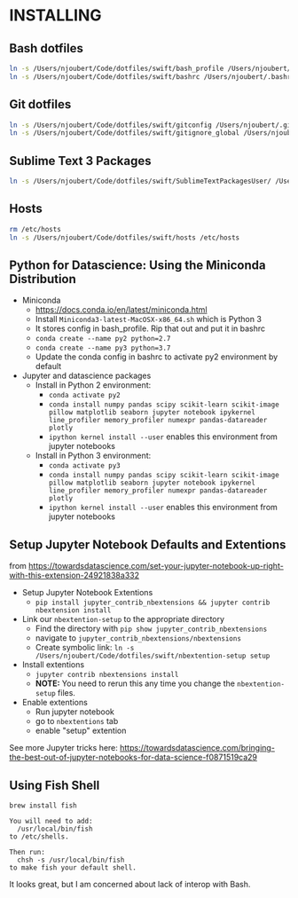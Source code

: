 # INSTALLING


## Bash dotfiles

```bash
ln -s /Users/njoubert/Code/dotfiles/swift/bash_profile /Users/njoubert/.bash_profile
ln -s /Users/njoubert/Code/dotfiles/swift/bashrc /Users/njoubert/.bashrc
```

## Git dotfiles

```bash
ln -s /Users/njoubert/Code/dotfiles/swift/gitconfig /Users/njoubert/.gitconfig
ln -s /Users/njoubert/Code/dotfiles/swift/gitignore_global /Users/njoubert/.gitignore_global
```

## Sublime Text 3 Packages

```bash
ln -s /Users/njoubert/Code/dotfiles/swift/SublimeTextPackagesUser/ /Users/njoubert/Library/Application\ Support/Sublime\ Text\ 3/Packages/User
```

## Hosts

```bash
rm /etc/hosts
ln -s /Users/njoubert/Code/dotfiles/swift/hosts /etc/hosts
```

## Python for Datascience: Using the Miniconda Distribution

*  Miniconda
    * https://docs.conda.io/en/latest/miniconda.html
    * Install `Miniconda3-latest-MacOSX-x86_64.sh` which is Python 3
    * It stores config in bash_profile. Rip that out and put it in bashrc
    * `conda create --name py2 python=2.7`
    * `conda create --name py3 python=3.7`
    * Update the conda config in bashrc to activate py2 environment by default
* Jupyter and datascience packages
	* Install in Python 2 environment:
		* `conda activate py2`
		* `conda install numpy pandas scipy scikit-learn scikit-image pillow matplotlib seaborn jupyter notebook ipykernel line_profiler memory_profiler numexpr pandas-datareader plotly`
		* `ipython kernel install --user` enables this environment from jupyter notebooks
	* Install in Python 3 environment:
		* `conda activate py3`
		* `conda install numpy pandas scipy scikit-learn scikit-image pillow matplotlib seaborn jupyter notebook ipykernel line_profiler memory_profiler numexpr pandas-datareader plotly`
		* `ipython kernel install --user` enables this environment from jupyter notebooks

## Setup Jupyter Notebook Defaults and Extentions

from https://towardsdatascience.com/set-your-jupyter-notebook-up-right-with-this-extension-24921838a332

* Setup Jupyter Notebook Extentions
	* `pip install jupyter_contrib_nbextensions && jupyter contrib nbextension install`
* Link our `nbextention-setup` to the appropriate directory
	* Find the directory with `pip show jupyter_contrib_nbextensions`
	* navigate to `jupyter_contrib_nbextensions/nbextensions`
	* Create symbolic link: `ln -s /Users/njoubert/Code/dotfiles/swift/nbextention-setup setup`
* Install extentions
	* `jupyter contrib nbextensions install`
	* **NOTE:** You need to rerun this any time you change the `nbextention-setup` files.
* Enable extentions
	* Run jupyter notebook
	* go to `nbextentions` tab
	* enable "setup" extention

See more Jupyter tricks here: https://towardsdatascience.com/bringing-the-best-out-of-jupyter-notebooks-for-data-science-f0871519ca29

## Using Fish Shell

`brew install fish`

```
You will need to add:
  /usr/local/bin/fish
to /etc/shells.

Then run:
  chsh -s /usr/local/bin/fish
to make fish your default shell.

```

It looks great, but I am concerned about lack of interop with Bash. 
